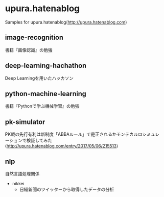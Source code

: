 # upura.hatenablog
Samples for upura.hatenablog(http://upura.hatenablog.com)

## image-recognition
書籍『画像認識』の勉強

## deep-learning-hachathon
Deep Learningを用いたハッカソン

## python-machine-learning
書籍『Pythonで学ぶ機械学習』の勉強

## pk-simulator
PK戦の先行有利は新制度「ABBAルール」で是正されるかモンテカルロシミュレーションで検証してみた(http://upura.hatenablog.com/entry/2017/05/06/215513)

## nlp
自然言語処理関係

- nikkei
  - 日経新聞のツイッターから取得したデータの分析

